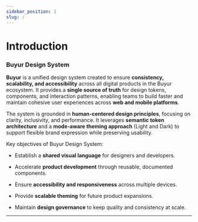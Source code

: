 ```yaml
---
sidebar_position: 1
slug: /
---
```


# Introduction

### **Buyur Design System**

**Buyur** is a unified design system created to ensure **consistency, scalability, and accessibility** across all digital products in the Buyur ecosystem. It provides a **single source of truth** for design tokens, components, and interaction patterns, enabling teams to build faster and maintain cohesive user experiences across **web and mobile platforms**.



The system is grounded in **human‑centered design principles**, focusing on clarity, inclusivity, and performance. It leverages **semantic token architecture** and a **mode‑aware theming approach** (Light and Dark) to support flexible brand expression while preserving usability.



Key objectives of Buyur Design System:



- Establish a **shared visual language** for designers and developers.

- Accelerate **product development** through reusable, documented components.

- Ensure **accessibility and responsiveness** across multiple devices.

- Provide **scalable theming** for future product expansions.

- Maintain **design governance** to keep quality and consistency at scale.





***

&#x20;
